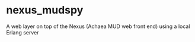 # nexus_mudspy
A web layer on top of the Nexus (Achaea MUD web front end) using a local Erlang server
